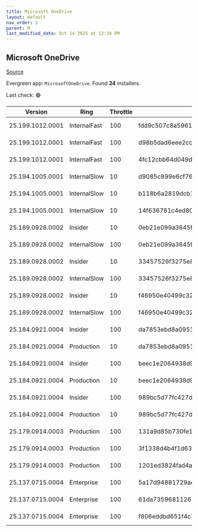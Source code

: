 ```yaml
---
title: Microsoft OneDrive
layout: default
nav_order: 2
parent: M
last_modified_date: Oct 14 2025 at 12:34 PM
---
```


## Microsoft OneDrive

[Source](https://onedrive.live.com/)

Evergreen app: `MicrosoftOneDrive`. Found **24** installers.

Last check: 🟢

| Version          | Ring         | Throttle | Sha256                                                           | Architecture | Type | URI                                                                                                                                                                  |
| ---------------- | ------------ | -------- | ---------------------------------------------------------------- | ------------ | ---- | -------------------------------------------------------------------------------------------------------------------------------------------------------------------- |
| 25.199.1012.0001 | InternalFast | 100      | fdd9c507c8a59614a6f8ad7c11b81aa78058db8be49e23b2f6c4786743d9be02 | ARM64        | exe  | [https://oneclient.sfx.ms/Win/Installers/25.199.1012.0001/arm64/OneDriveSetup.exe](https://oneclient.sfx.ms/Win/Installers/25.199.1012.0001/arm64/OneDriveSetup.exe) |
| 25.199.1012.0001 | InternalFast | 100      | d98b5dad6eee2cc5b7470dbf3912d6c79679cb418c8ac3d9b590ec63fab45ce9 | x64          | exe  | [https://oneclient.sfx.ms/Win/Installers/25.199.1012.0001/amd64/OneDriveSetup.exe](https://oneclient.sfx.ms/Win/Installers/25.199.1012.0001/amd64/OneDriveSetup.exe) |
| 25.199.1012.0001 | InternalFast | 100      | 4fc12cbb64d049df671bcb420c88a72867203cb3b076c683ca3ee940499e8dd8 | x86          | exe  | [https://oneclient.sfx.ms/Win/Installers/25.199.1012.0001/OneDriveSetup.exe](https://oneclient.sfx.ms/Win/Installers/25.199.1012.0001/OneDriveSetup.exe)             |
| 25.194.1005.0001 | InternalSlow | 10       | d9085c899e6cf76206c47c6bf7ee82522bc28a9be5079a68a404f4bceb0b746d | ARM64        | exe  | [https://oneclient.sfx.ms/Win/Installers/25.194.1005.0001/arm64/OneDriveSetup.exe](https://oneclient.sfx.ms/Win/Installers/25.194.1005.0001/arm64/OneDriveSetup.exe) |
| 25.194.1005.0001 | InternalSlow | 10       | b118b6a2819dcb1edb36fc617bf763ea7ba0e8062a37e7edf689bc7a1496188a | x64          | exe  | [https://oneclient.sfx.ms/Win/Installers/25.194.1005.0001/amd64/OneDriveSetup.exe](https://oneclient.sfx.ms/Win/Installers/25.194.1005.0001/amd64/OneDriveSetup.exe) |
| 25.194.1005.0001 | InternalSlow | 10       | 14f636781c4ed80fbed6f4917d8ed08572168b2938137418ebb794e43982fdbf | x86          | exe  | [https://oneclient.sfx.ms/Win/Installers/25.194.1005.0001/OneDriveSetup.exe](https://oneclient.sfx.ms/Win/Installers/25.194.1005.0001/OneDriveSetup.exe)             |
| 25.189.0928.0002 | Insider      | 10       | 0eb21e099a3645fccc1682e2bce75a7f00ae8fe3ae0249c7ef3c674090f9ddc8 | ARM64        | exe  | [https://oneclient.sfx.ms/Win/Installers/25.189.0928.0002/arm64/OneDriveSetup.exe](https://oneclient.sfx.ms/Win/Installers/25.189.0928.0002/arm64/OneDriveSetup.exe) |
| 25.189.0928.0002 | InternalSlow | 100      | 0eb21e099a3645fccc1682e2bce75a7f00ae8fe3ae0249c7ef3c674090f9ddc8 | ARM64        | exe  | [https://oneclient.sfx.ms/Win/Installers/25.189.0928.0002/arm64/OneDriveSetup.exe](https://oneclient.sfx.ms/Win/Installers/25.189.0928.0002/arm64/OneDriveSetup.exe) |
| 25.189.0928.0002 | Insider      | 10       | 33457526f3275e838638342c106e875b987c5968c6fe0f60873f5556b29ca2ca | x64          | exe  | [https://oneclient.sfx.ms/Win/Installers/25.189.0928.0002/amd64/OneDriveSetup.exe](https://oneclient.sfx.ms/Win/Installers/25.189.0928.0002/amd64/OneDriveSetup.exe) |
| 25.189.0928.0002 | InternalSlow | 100      | 33457526f3275e838638342c106e875b987c5968c6fe0f60873f5556b29ca2ca | x64          | exe  | [https://oneclient.sfx.ms/Win/Installers/25.189.0928.0002/amd64/OneDriveSetup.exe](https://oneclient.sfx.ms/Win/Installers/25.189.0928.0002/amd64/OneDriveSetup.exe) |
| 25.189.0928.0002 | Insider      | 10       | f46950e40499c32295e6728e3745a3ac2b843454a0ac46e61356e8d19c9f13ad | x86          | exe  | [https://oneclient.sfx.ms/Win/Installers/25.189.0928.0002/OneDriveSetup.exe](https://oneclient.sfx.ms/Win/Installers/25.189.0928.0002/OneDriveSetup.exe)             |
| 25.189.0928.0002 | InternalSlow | 100      | f46950e40499c32295e6728e3745a3ac2b843454a0ac46e61356e8d19c9f13ad | x86          | exe  | [https://oneclient.sfx.ms/Win/Installers/25.189.0928.0002/OneDriveSetup.exe](https://oneclient.sfx.ms/Win/Installers/25.189.0928.0002/OneDriveSetup.exe)             |
| 25.184.0921.0004 | Insider      | 100      | da7853ebd8a09518ed6d01bfe626f2fac8160a99fe8a6f9a800c0df4809a86fc | ARM64        | exe  | [https://oneclient.sfx.ms/Win/Installers/25.184.0921.0004/arm64/OneDriveSetup.exe](https://oneclient.sfx.ms/Win/Installers/25.184.0921.0004/arm64/OneDriveSetup.exe) |
| 25.184.0921.0004 | Production   | 10       | da7853ebd8a09518ed6d01bfe626f2fac8160a99fe8a6f9a800c0df4809a86fc | ARM64        | exe  | [https://oneclient.sfx.ms/Win/Installers/25.184.0921.0004/arm64/OneDriveSetup.exe](https://oneclient.sfx.ms/Win/Installers/25.184.0921.0004/arm64/OneDriveSetup.exe) |
| 25.184.0921.0004 | Insider      | 100      | beec1e2064938d90cfc61cf410eb521ee943d69e950892a0e5f5a24343e52266 | x64          | exe  | [https://oneclient.sfx.ms/Win/Installers/25.184.0921.0004/amd64/OneDriveSetup.exe](https://oneclient.sfx.ms/Win/Installers/25.184.0921.0004/amd64/OneDriveSetup.exe) |
| 25.184.0921.0004 | Production   | 10       | beec1e2064938d90cfc61cf410eb521ee943d69e950892a0e5f5a24343e52266 | x64          | exe  | [https://oneclient.sfx.ms/Win/Installers/25.184.0921.0004/amd64/OneDriveSetup.exe](https://oneclient.sfx.ms/Win/Installers/25.184.0921.0004/amd64/OneDriveSetup.exe) |
| 25.184.0921.0004 | Insider      | 100      | 989bc5d77fc427d71bdbb946d27ee75a4d25b05b7c60b0a33ffa6d2338518faf | x86          | exe  | [https://oneclient.sfx.ms/Win/Installers/25.184.0921.0004/OneDriveSetup.exe](https://oneclient.sfx.ms/Win/Installers/25.184.0921.0004/OneDriveSetup.exe)             |
| 25.184.0921.0004 | Production   | 10       | 989bc5d77fc427d71bdbb946d27ee75a4d25b05b7c60b0a33ffa6d2338518faf | x86          | exe  | [https://oneclient.sfx.ms/Win/Installers/25.184.0921.0004/OneDriveSetup.exe](https://oneclient.sfx.ms/Win/Installers/25.184.0921.0004/OneDriveSetup.exe)             |
| 25.179.0914.0003 | Production   | 100      | 131a9d85b730fe1849a933b7fd93c1d0a04e713adf6b21acee5a8322291b88cc | ARM64        | exe  | [https://oneclient.sfx.ms/Win/Installers/25.179.0914.0003/arm64/OneDriveSetup.exe](https://oneclient.sfx.ms/Win/Installers/25.179.0914.0003/arm64/OneDriveSetup.exe) |
| 25.179.0914.0003 | Production   | 100      | 3f1338d4b4f1d63e47665767342879c101d1888e02f7ef2b65a47704210ab240 | x64          | exe  | [https://oneclient.sfx.ms/Win/Installers/25.179.0914.0003/amd64/OneDriveSetup.exe](https://oneclient.sfx.ms/Win/Installers/25.179.0914.0003/amd64/OneDriveSetup.exe) |
| 25.179.0914.0003 | Production   | 100      | 1201ed3824fad4a80865f4c0cc9bdcfe2e7b15fe8db0336e0ae9c69cd78b75e4 | x86          | exe  | [https://oneclient.sfx.ms/Win/Installers/25.179.0914.0003/OneDriveSetup.exe](https://oneclient.sfx.ms/Win/Installers/25.179.0914.0003/OneDriveSetup.exe)             |
| 25.137.0715.0004 | Enterprise   | 100      | 5a17d94881729ae3c663c7742a8de7fa4a2a61baca77be058cadc3e69991adbb | ARM64        | exe  | [https://oneclient.sfx.ms/Win/Installers/25.137.0715.0004/arm64/OneDriveSetup.exe](https://oneclient.sfx.ms/Win/Installers/25.137.0715.0004/arm64/OneDriveSetup.exe) |
| 25.137.0715.0004 | Enterprise   | 100      | 61da7359681126511bb125c34ea5e943532d187c794ea571d2a1c5ec8ad0acca | x64          | exe  | [https://oneclient.sfx.ms/Win/Installers/25.137.0715.0004/amd64/OneDriveSetup.exe](https://oneclient.sfx.ms/Win/Installers/25.137.0715.0004/amd64/OneDriveSetup.exe) |
| 25.137.0715.0004 | Enterprise   | 100      | f806eddbd651f4c792960ff63fb2f268afd08323950ee17d4df01ead8b875bec | x86          | exe  | [https://oneclient.sfx.ms/Win/Installers/25.137.0715.0004/OneDriveSetup.exe](https://oneclient.sfx.ms/Win/Installers/25.137.0715.0004/OneDriveSetup.exe)             |
